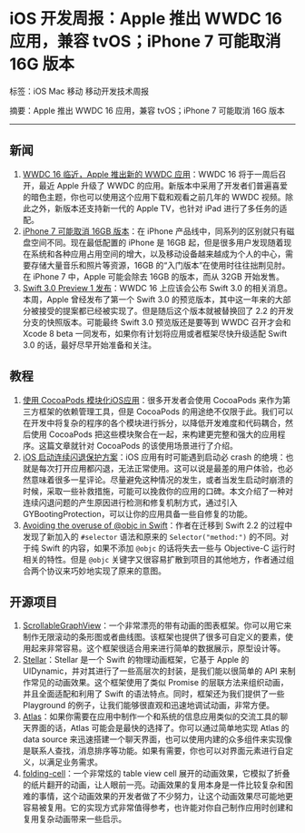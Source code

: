 # iOS 开发周报：Apple 推出 WWDC 16 应用，兼容 tvOS；iPhone 7 可能取消 16G 版本

标签：iOS Mac 移动 移动开发技术周报

摘要：Apple 推出 WWDC 16 应用，兼容 tvOS；iPhone 7 可能取消 16G 版本

---

## 新闻

1. [WWDC 16 临近，Apple 推出新的 WWDC 应用](http://www.macrumors.com/2016/06/03/apple-updates-wwdc-app-for-2016/)：WWDC 16 将于一周后召开，最近 Apple 升级了 WWDC 的应用。新版本中采用了开发者们普遍喜爱的暗色主题，你也可以使用这个应用下载和观看之前几年的 WWDC 视频。除此之外，新版本还支持新一代的 Apple TV，也针对 iPad 进行了多任务的适配。
2. [iPhone 7 可能取消 16GB 版本](http://www.macrumors.com/2016/06/01/iphone-7-storage-32gb-64gb-256gb/)：在 iPhone 产品线中，同系列的区别就只有磁盘空间不同。现在最低配置的 iPhone 是 16GB 起，但是很多用户发现随着现在系统和各种应用占用空间的增大，以及移动设备越来越成为个人的中心，需要存储大量音乐和照片等资源，16GB 的“入门版本”在使用时往往拙荆见肘。在 iPhone 7 中，Apple 可能会除去 16GB 的版本，而从 32GB 开始发售。
3. [Swift 3.0 Preview 1 发布](https://swift.org/download/#releases)：WWDC 16 上应该会公布 Swift 3.0 的相关消息。本周，Apple 曾经发布了第一个 Swift 3.0 的预览版本，其中这一年来的大部分被接受的提案都已经被实现了。但是随后这个版本就被替换回了 2.2 的开发分支的快照版本。可能最终 Swift 3.0 预览版还是要等到 WWDC 召开才会和 Xcode 8 beta 一同发布，如果你有计划将应用或者框架尽快升级适配 Swift 3.0 的话，最好尽早开始准备和关注。

## 教程

1. [使用 CocoaPods 模块化iOS应用](http://www.jianshu.com/p/a8db4fa6d155)：很多开发者会使用 CocoaPods 来作为第三方框架的依赖管理工具，但是 CocoaPods 的用途绝不仅限于此。我们可以在开发中将复杂的程序的各个模块进行拆分，以降低开发难度和代码耦合，然后使用 CocoaPods 把这些模块聚合在一起，来构建更完整和强大的应用程序。这篇文章就针对 CocoaPods 的该使用场景进行了介绍。
2. [iOS 启动连续闪退保护方案](http://wereadteam.github.io/2016/05/23/GYBootingProtection/)：iOS 应用有时可能遇到启动必 crash 的绝境：也就是每次打开应用都闪退，无法正常使用。这可以说是最差的用户体验，也必然意味着很多一星评论。尽量避免这种情况的发生，或者当发生启动时崩溃的时候，采取一些补救措施，可能可以挽救你的应用的口碑。本文介绍了一种对连续闪退问题的产生原因进行检测和修复机制方式，通过引入 GYBootingProtection，可以让你的应用具备一些自修复的功能。
3. [Avoiding the overuse of @objc in Swift](http://www.jessesquires.com/avoiding-objc-in-swift/)：作者在迁移到 Swift 2.2 的过程中发现了新加入的 `#selector` 语法和原来的 `Selector("method:")` 的不同。对于纯 Swift 的内容，如果不添加 `@objc` 的话将失去一些与 Objective-C 运行时相关的特性。但是 `@objc` 关键字又很容易扩散到项目的其他地方，作者通过组合两个协议来巧妙地实现了原来的意图。

## 开源项目

1. [ScrollableGraphView](https://github.com/philackm/Scrollable-GraphView)：一个非常漂亮的带有动画的图表框架。你可以用它来制作无限滚动的条形图或者曲线图。该框架也提供了很多可自定义的要素，使用起来非常容易。这个框架很适合用来进行简单的数据展示，原型设计等。
2. [Stellar](https://github.com/AugustRush/Stellar)：Stellar 是一个 Swift 的物理动画框架，它基于 Apple 的 UIDynamic，并对其进行了一些高层次的封装，是我们能以很简单的 API 来制作常见的动画效果。这个框架使用了类似 Promise 的层联方法来组织动画，并且全面适配和利用了 Swift 的语法特点。同时，框架还为我们提供了一些 Playground 的例子，让我们能够很直观和迅速地调试动画，非常方便。
3. [Atlas](https://github.com/layerhq/Atlas-iOS)：如果你需要在应用中制作一个和系统的信息应用类似的交流工具的聊天界面的话，Atlas 可能会是最快的选择了。你可以通过简单地实现 Atlas 的 data source 来迅速搭建一个聊天界面，也可以使用内建的众多组件来实现像是联系人查找，消息排序等功能。如果有需要，你也可以对界面元素进行自定义，以满足业务需求。
4. [folding-cell](https://github.com/Ramotion/folding-cell)：一个非常炫的 table view cell 展开的动画效果，它模拟了折叠的纸片翻开的动画，让人眼前一亮。动画效果的复用本身是一件比较复杂和困难的事情，这个动画效果的开发者做了不少努力，让这个动画效果尽可能地更容易被复用。它的实现方式非常值得参考，也许能对你自己制作应用时创建和复用复杂动画带来一些启示。


